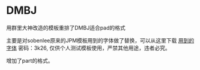 # DMBJ
用群里大神改造的模板重排了DMBJ适合pad的格式

主要是对sobenlee原来的JPM模板用到的字体做了替换，可以从这里下载 [用到的字体](https://pan.baidu.com/s/1pWrlQcvL-_V-dDowxgsx0A) 密码：3k26, 仅供个人测试模板使用，严禁其他用途，违者必究。

增加了part的格式。
